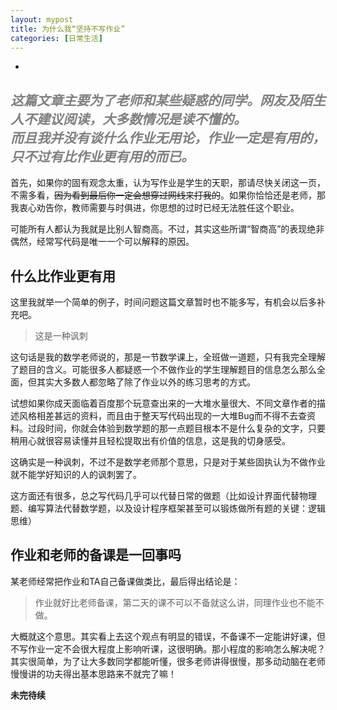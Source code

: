 ```yaml
---
layout: mypost
title: 为什么我“坚持不写作业”
categories: [日常生活]
---
```

-
*<font color="grey">这篇文章主要为了老师和某些疑惑的同学。网友及陌生人不建议阅读，大多数情况是读不懂的。<br />
而且我并没有谈什么作业无用论，作业一定是有用的，只不过有比作业更有用的而已。
</font>*
-
首先，如果你的固有观念太重，认为写作业是学生的天职，那请尽快关闭这一页，不需多看，~~因为看到最后你一定会想穿过网线来打我的~~。如果你恰恰还是老师，那我衷心劝告你，教师需要与时俱进，你思想的过时已经无法胜任这个职业。

可能所有人都认为我就是比别人智商高。不过，其实这些所谓“智商高”的表现绝非偶然，经常写代码是唯一一个可以解释的原因。

## 什么比作业更有用

这里我就举一个简单的例子，时间问题这篇文章暂时也不能多写，有机会以后多补充吧。

> 这是一种讽刺

这句话是我的数学老师说的，那是一节数学课上，全班做一道题，只有我完全理解了题目的含义。可能很多人都疑惑一个不做作业的学生理解题目的信息怎么那么全面，但其实大多数人都忽略了除了作业以外的练习思考的方式。

试想如果你成天面临着百度那个玩意查出来的一大堆水量很大、不同文章作者的描述风格相差甚远的资料，而且由于整天写代码出现的一大堆Bug而不得不去查资料。过段时间，你就会体验到数学题的那一点题目根本不是什么复杂的文字，只要稍用心就很容易读懂并且轻松提取出有价值的信息，这是我的切身感受。

这确实是一种讽刺，不过不是数学老师那个意思，只是对于某些固执认为不做作业就不能学好知识的人的讽刺罢了。

这方面还有很多，总之写代码几乎可以代替日常的做题（比如设计界面代替物理题、编写算法代替数学题，以及设计程序框架甚至可以锻炼做所有题的关键：逻辑思维）

## 作业和老师的备课是一回事吗

某老师经常把作业和TA自己备课做类比，最后得出结论是：

> 作业就好比老师备课，第二天的课不可以不备就这么讲，同理作业也不能不做。

大概就这个意思。其实看上去这个观点有明显的错误，不备课不一定能讲好课，但不写作业一定不会很大程度上影响听课，这很明确。那小程度的影响怎么解决呢？其实很简单，为了让大多数同学都能听懂，很多老师讲得很慢，那多动动脑在老师慢慢讲的功夫得出基本思路来不就完了嘛！

__未完待续__
